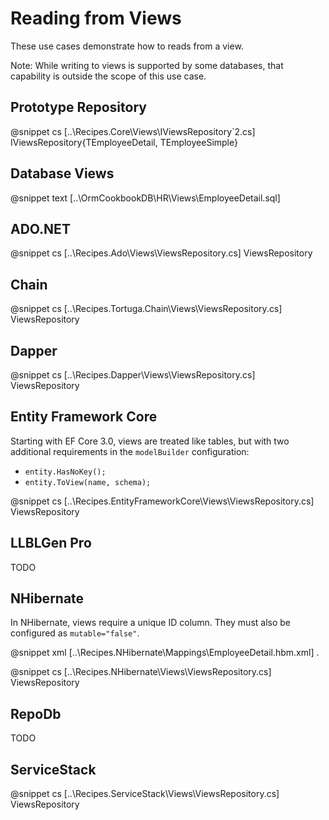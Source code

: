 ﻿# Reading from Views

These use cases demonstrate how to reads from a view. 

Note: While writing to views is supported by some databases, that capability is outside the scope of this use case.

## Prototype Repository

@snippet cs [..\Recipes.Core\Views\IViewsRepository`2.cs] IViewsRepository{TEmployeeDetail, TEmployeeSimple}

## Database Views

@snippet text [..\OrmCookbookDB\HR\Views\EmployeeDetail.sql] 

## ADO.NET

@snippet cs [..\Recipes.Ado\Views\ViewsRepository.cs] ViewsRepository

## Chain

@snippet cs [..\Recipes.Tortuga.Chain\Views\ViewsRepository.cs] ViewsRepository


## Dapper

@snippet cs [..\Recipes.Dapper\Views\ViewsRepository.cs] ViewsRepository

## Entity Framework Core

Starting with EF Core 3.0, views are treated like tables, but with two additional requirements in the `modelBuilder` configuration:

* `entity.HasNoKey();`
* `entity.ToView(name, schema);`

@snippet cs [..\Recipes.EntityFrameworkCore\Views\ViewsRepository.cs] ViewsRepository

## LLBLGen Pro 

TODO

## NHibernate

In NHibernate, views require a unique ID column. They must also be configured as `mutable="false"`.

@snippet xml [..\Recipes.NHibernate\Mappings\EmployeeDetail.hbm.xml] .

@snippet cs [..\Recipes.NHibernate\Views\ViewsRepository.cs] ViewsRepository

## RepoDb

TODO

## ServiceStack

@snippet cs [..\Recipes.ServiceStack\Views\ViewsRepository.cs] ViewsRepository
